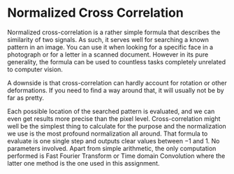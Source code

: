 # Normalized Cross Correlation

Normalized cross-correlation is a rather simple formula that describes the similarity of two signals. As such, it serves well for searching a known pattern in an image. You can use it when looking for a specific face in a photograph or for a letter in a scanned document. However in its pure generality, the formula can be used to countless tasks completely unrelated to computer vision.

A downside is that cross-correlation can hardly account for rotation or other deformations. If you need to find a way around that, it will usually not be by far as pretty.

Each possible location of the searched pattern is evaluated, and we can even get results more precise than the pixel level. Cross-correlation might well be the simplest thing to calculate for the purpose and the normalization we use is the most profound normalization all around. That formula to evaluate is one single step and outputs clear values between −1 and 1. No parameters involved. Apart from simple arithmetic, the only computation performed is Fast Fourier Transform or Time domain Convolution where the latter one method is the one used in this assignment.